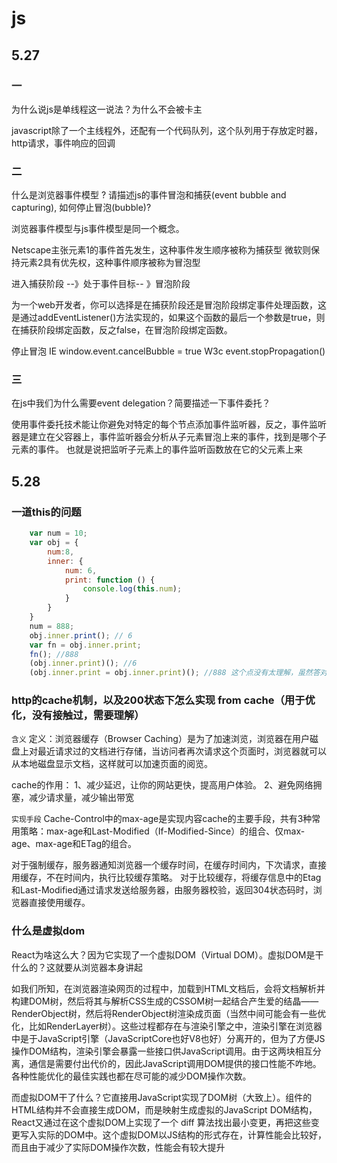 # js

## 5.27

### 一

为什么说js是单线程这一说法？为什么不会被卡主

javascript除了一个主线程外，还配有一个代码队列，这个队列用于存放定时器，http请求，事件响应的回调

### 二

什么是浏览器事件模型 ? 请描述js的事件冒泡和捕获(event bubble and capturing), 如何停止冒泡(bubble)?

浏览器事件模型与js事件模型是同一个概念。

Netscape主张元素1的事件首先发生，这种事件发生顺序被称为捕获型
微软则保持元素2具有优先权，这种事件顺序被称为冒泡型

进入捕获阶段 --》处于事件目标-- 》冒泡阶段

为一个web开发者，你可以选择是在捕获阶段还是冒泡阶段绑定事件处理函数，这是通过addEventListener()方法实现的，如果这个函数的最后一个参数是true，则在捕获阶段绑定函数，反之false，在冒泡阶段绑定函数。

停止冒泡
IE window.event.cancelBubble = true
W3c event.stopPropagation()

### 三

在js中我们为什么需要event delegation？简要描述一下事件委托？

使用事件委托技术能让你避免对特定的每个节点添加事件监听器，反之，事件监听器是建立在父容器上，事件监听器会分析从子元素冒泡上来的事件，找到是哪个子元素的事件。 也就是说把监听子元素上的事件监听函数放在它的父元素上来

## 5.28

### 一道this的问题

```js
    var num = 10;
    var obj = {
        num:8,
        inner: {
            num: 6,
            print: function () {
                console.log(this.num);
            }
        }
    }
    num = 888;
    obj.inner.print(); // 6
    var fn = obj.inner.print;
    fn(); //888
    (obj.inner.print)(); //6
    (obj.inner.print = obj.inner.print)(); //888 这个点没有太理解，虽然答对了
```

### http的cache机制，以及200状态下怎么实现 from cache（用于优化，没有接触过，需要理解）

`含义`
定义：浏览器缓存（Browser Caching）是为了加速浏览，浏览器在用户磁盘上对最近请求过的文档进行存储，当访问者再次请求这个页面时，浏览器就可以从本地磁盘显示文档，这样就可以加速页面的阅览。

cache的作用：
1、减少延迟，让你的网站更快，提高用户体验。
2、避免网络拥塞，减少请求量，减少输出带宽

`实现手段`
Cache-Control中的max-age是实现内容cache的主要手段，共有3种常用策略：max-age和Last-Modified（If-Modified-Since）的组合、仅max-age、max-age和ETag的组合。

对于强制缓存，服务器通知浏览器一个缓存时间，在缓存时间内，下次请求，直接用缓存，不在时间内，执行比较缓存策略。
对于比较缓存，将缓存信息中的Etag和Last-Modified通过请求发送给服务器，由服务器校验，返回304状态码时，浏览器直接使用缓存。

### 什么是虚拟dom

React为啥这么大？因为它实现了一个虚拟DOM（Virtual DOM）。虚拟DOM是干什么的？这就要从浏览器本身讲起

如我们所知，在浏览器渲染网页的过程中，加载到HTML文档后，会将文档解析并构建DOM树，然后将其与解析CSS生成的CSSOM树一起结合产生爱的结晶——RenderObject树，然后将RenderObject树渲染成页面（当然中间可能会有一些优化，比如RenderLayer树）。这些过程都存在与渲染引擎之中，渲染引擎在浏览器中是于JavaScript引擎（JavaScriptCore也好V8也好）分离开的，但为了方便JS操作DOM结构，渲染引擎会暴露一些接口供JavaScript调用。由于这两块相互分离，通信是需要付出代价的，因此JavaScript调用DOM提供的接口性能不咋地。各种性能优化的最佳实践也都在尽可能的减少DOM操作次数。

而虚拟DOM干了什么？它直接用JavaScript实现了DOM树（大致上）。组件的HTML结构并不会直接生成DOM，而是映射生成虚拟的JavaScript DOM结构，React又通过在这个虚拟DOM上实现了一个 diff 算法找出最小变更，再把这些变更写入实际的DOM中。这个虚拟DOM以JS结构的形式存在，计算性能会比较好，而且由于减少了实际DOM操作次数，性能会有较大提升